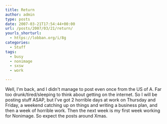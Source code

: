 ```yaml
---
title: Return
author: admin
type: posts
date: 2007-03-21T17:54:44+00:00
url: /posts/2007/03/21/return/
yourls_shorturl:
  - https://lobban.org/i/8g
categories:
  - Stuff
tags:
  - busy
  - nonimage
  - sxsw
  - work

---
```

Well, I'm back, and I didn't manage to post even once from the US of A. Far too drunk/tired/sleeping to think about getting on the internet. So I will be posting stuff ASAP, but I've got 2 horrible days at work on Thursday and Friday, a weekend catching up on things and writing a business plan, and then a week of horrible work. Then the next week is my first week working for Nonimage. So expect the posts around Xmas.